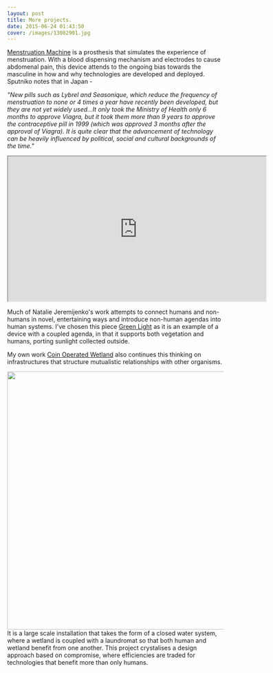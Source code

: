 ```yaml
---
layout: post
title: More projects.
date: 2015-06-24 01:43:50
cover: /images/13082901.jpg
---
```


[Menstruation Machine](http://sputniko.com/2011/08/menstruation-machine-takashis-take-2010/) is a prosthesis that simulates the experience of menstruation. With a blood dispensing mechanism and electrodes to cause abdomenal pain, this device attends to the ongoing bias towards the masculine in how and why technologies are developed and deployed. Sputniko notes that in Japan -

<i>"New pills such as Lybrel and Seasonique, which reduce the frequency of menstruation to none or 4 times a year have recently been developed, but they are not yet widely used...It only took the Ministry of Health only 6 months to approve Viagra, but it took them more than 9 years to approve the contraceptive pill in 1999 (which was approved 3 months after the approval of Viagra). It is quite clear that the advancement of technology can be heavily influenced by political, social and cultural backgrounds of the time."</i>
<iframe src="https://www.youtube.com/embed/gnb-rdGbm6s" width="600" height="337"> </iframe>

Much of Natalie Jeremijenko's work attempts to connect humans and non-humans in novel, entertaining ways and introduce non-human agendas into human systems. I've chosen this piece [Green Light](http://www.environmentalhealthclinic.net/greenlight) as it is an example of a device with a coupled agenda, in that it supports both vegetation and humans, porting sunlight collected outside.

My own work [Coin Operated Wetland](http://tegabrain.com/Coin-Operated-Wetland) also continues this thinking on infrastructures that structure mutualistic relationships with other organisms.

<img src="https://c1.staticflickr.com/9/8349/8218418543_885c7bcff8_b.jpg" width="600px">
It is a large scale installation that takes the form of a closed water system, where a wetland is coupled with a laundromat so that both human and wetland benefit from one another. This project crystalises a design approach based on compromise, where efficiencies are traded for technologies that benefit more than only humans.
